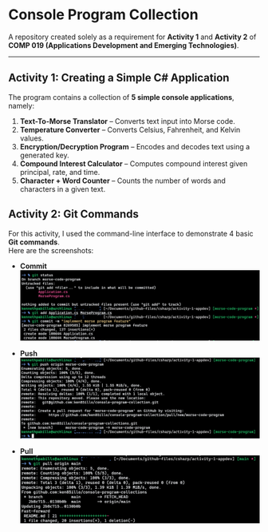 # Console Program Collection  

A repository created solely as a requirement for **Activity 1** and **Activity 2** of **COMP 019 (Applications Development and Emerging Technologies)**.  

---

## Activity 1: Creating a Simple C# Application  

The program contains a collection of **5 simple console applications**, namely:  
1. **Text-To-Morse Translator** – Converts text input into Morse code.  
2. **Temperature Converter** – Converts Celsius, Fahrenheit, and Kelvin values.  
3. **Encryption/Decryption Program** – Encodes and decodes text using a generated key.  
4. **Compound Interest Calculator** – Computes compound interest given principal, rate, and time.  
5. **Character + Word Counter** – Counts the number of words and characters in a given text. 

## Activity 2: Git Commands  

For this activity, I used the command-line interface to demonstrate 4 basic **Git commands**.  
Here are the screenshots:

- **Commit**  
![Screenshot](/images/commit.png)

- **Push**  
![Screenshot](/images/push.png)

- **Pull**
![Screenshot](/images/pull.png)


